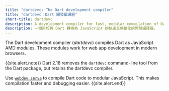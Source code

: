 ```yaml
---
title: "dartdevc: The Dart development compiler"
title: "dartdevc：Dart 開發編譯器"
short-title: dartdevc
description: A development compiler for fast, modular compilation of Dart code to JavaScript.
description: 一個用於將 Dart 轉換為 JavaScript 的快速且模組化的開發編譯器。
---
```


The Dart development compiler (_dartdevc_)
compiles Dart as JavaScript AMD modules. These modules
work for web app development in modern browsers.

{{site.alert.note}}
  Dart 2.18 removes the `dartdevc` command-line tool from the Dart
  package, but retains the dartdevc compiler.
  
  Use [`webdev serve`](/tools/webdev#serve) to compile Dart code
  to modular JavaScript. This makes compilation faster and debugging easier.
{{site.alert.end}}

